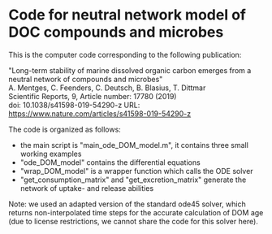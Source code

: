 # Code for neutral network model of DOC compounds and microbes

This is the computer code corresponding to the following publication:

"Long-term stability of marine dissolved organic carbon emerges from a neutral network of compounds and microbes"  
A. Mentges, C. Feenders, C. Deutsch, B. Blasius, T. Dittmar  
Scientific Reports, 9, Article number: 17780 (2019)  
doi: 10.1038/s41598-019-54290-z
URL: https://www.nature.com/articles/s41598-019-54290-z

The code is organized as follows:
- the main script is "main_ode_DOM_model.m", it contains three small working examples
- "ode_DOM_model" contains the differential equations
- "wrap_DOM_model" is a wrapper function which calls the ODE solver
- "get_consumption_matrix" and "get_excretion_matrix" generate the network of uptake- and release abilities

Note: we used an adapted version of the standard ode45 solver, which returns non-interpolated time steps for the accurate calculation of DOM age (due to license restrictions, we cannot share the code for this solver here).
